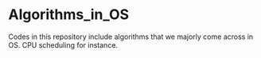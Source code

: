 # Algorithms_in_OS

Codes in this repository include algorithms that we majorly come across in OS. CPU scheduling for instance.

